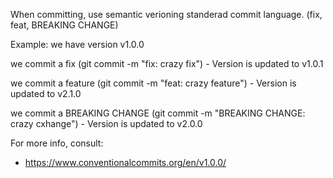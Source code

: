 When committing, use semantic verioning standerad commit language. (fix, feat, BREAKING CHANGE)

Example: we have version v1.0.0

we commit a fix (git commit -m "fix: crazy fix") - Version is updated to v1.0.1

we commit a feature (git commit -m "feat: crazy feature") - Version is updated to v2.1.0

we commit a BREAKING CHANGE (git commit -m "BREAKING CHANGE: crazy cxhange") - Version is updated to v2.0.0



For more info, consult:

-   https://www.conventionalcommits.org/en/v1.0.0/
